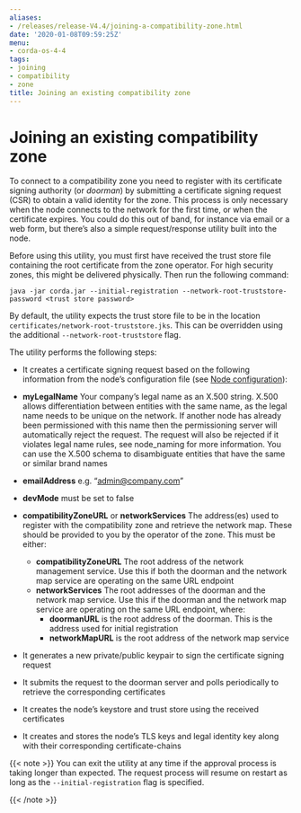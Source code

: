 ```yaml
---
aliases:
- /releases/release-V4.4/joining-a-compatibility-zone.html
date: '2020-01-08T09:59:25Z'
menu:
- corda-os-4-4
tags:
- joining
- compatibility
- zone
title: Joining an existing compatibility zone
---
```





# Joining an existing compatibility zone

To connect to a compatibility zone you need to register with its certificate signing authority (or *doorman*) by
submitting a certificate signing request (CSR) to obtain a valid identity for the zone. This process is only necessary
when the node connects to the network for the first time, or when the certificate expires. You could do this out of
band, for instance via email or a web form, but there’s also a simple request/response utility built into the node.

Before using this utility, you must first have received the trust store file containing the root certificate from the
zone operator. For high security zones, this might be delivered physically. Then run the following command:

`java -jar corda.jar --initial-registration --network-root-truststore-password <trust store password>`

By default, the utility expects the trust store file to be in the location `certificates/network-root-truststore.jks`.
This can be overridden using the additional `--network-root-truststore` flag.

The utility performs the following steps:


* It creates a certificate signing request based on the following information from the node’s configuration file (see
[Node configuration](corda-configuration-file.md)):
* **myLegalName** Your company’s legal name as an X.500 string. X.500 allows differentiation between entities with the same
name, as the legal name needs to be unique on the network. If another node has already been permissioned with this
name then the permissioning server will automatically reject the request. The request will also be rejected if it
violates legal name rules, see node_naming for more information. You can use the X.500 schema to disambiguate
entities that have the same or similar brand names
* **emailAddress** e.g. “[admin@company.com](mailto:admin@company.com)”
* **devMode** must be set to false
* **compatibilityZoneURL** or **networkServices** The address(es) used to register with the compatibility zone and
retrieve the network map. These should be provided to you by the operator of the zone. This must be either:
    * **compatibilityZoneURL** The root address of the network management service. Use this if both the doorman and the
network map service are operating on the same URL endpoint
    * **networkServices** The root addresses of the doorman and the network map service. Use this if the doorman and the
network map service are operating on the same URL endpoint, where:
        * **doormanURL** is the root address of the doorman. This is the address used for initial registration
        * **networkMapURL** is the root address of the network map service






* It generates a new private/public keypair to sign the certificate signing request
* It submits the request to the doorman server and polls periodically to retrieve the corresponding certificates
* It creates the node’s keystore and trust store using the received certificates
* It creates and stores the node’s TLS keys and legal identity key along with their corresponding certificate-chains

{{< note >}}
You can exit the utility at any time if the approval process is taking longer than expected. The request
process will resume on restart as long as the `--initial-registration` flag is specified.

{{< /note >}}
